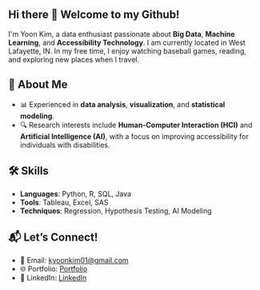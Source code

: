 ## Hi there 👋 Welcome to my Github!

I'm Yoon Kim, a data enthusiast passionate about **Big Data**, **Machine Learning**, and **Accessibility Technology**. I am currently located in West Lafayette, IN. In my free time, I enjoy watching baseball games, reading, and exploring new places when I travel.

## 🌟 About Me
- 📊 Experienced in **data analysis**, **visualization**, and **statistical modeling**.  
- 🔍 Research interests include **Human-Computer Interaction (HCI)** and **Artificial Intelligence (AI)**, with a focus on improving accessibility for individuals with disabilities.  


## 🛠️ Skills
- **Languages**: Python, R, SQL, Java  
- **Tools**: Tableau, Excel, SAS  
- **Techniques**: Regression, Hypothesis Testing, AI Modeling  


## 📬 Let’s Connect!
- 💌 Email: [kyoonkim01@gmail.com](mailto:kyoonkim01@gmail.com)  
- 🌐 Portfolio: [Portfolio](https://kyeungyoonkim.github.io)
- 💬 LinkedIn: [LinkedIn](https://www.linkedin.com/in/kyoonkim)

<!--
**kyeungyoonkim/kyeungyoonkim** is a ✨ _special_ ✨ repository because its `README.md` (this file) appears on your GitHub profile.

Here are some ideas to get you started:

- 🔭 I’m currently working on ...
- 🌱 I’m currently learning ...
- 👯 I’m looking to collaborate on ...
- 🤔 I’m looking for help with ...
- 💬 Ask me about ...
- 📫 How to reach me: ...
- 😄 Pronouns: ...
- ⚡ Fun fact: ...
-->
